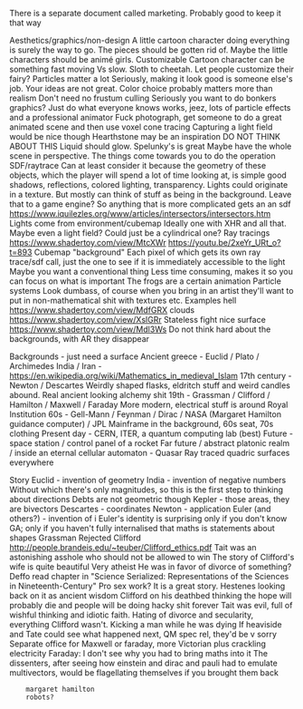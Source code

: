 There is a separate document called marketing. Probably good to keep it that way

Aesthetics/graphics/non-design
	A little cartoon character doing everything is surely the way to go. The pieces should be gotten rid of.
			Maybe the little characters should be animé girls. Customizable
			Cartoon character can be something fast moving Vs slow. Sloth to cheetah. Let people customize their fairy?
	Particles matter a lot
	Seriously, making it look good is someone else's job. Your ideas are not great. Color choice probably matters more than realism
	Don't need no frustum culling
	Seriously you want to do bonkers graphics? Just do what everyone knows works, jeez, lots of particle effects and a professional animator
	Fuck photograph, get someone to do a great animated scene and then use voxel cone tracing
	Capturing a light field would be nice though
	Hearthstone may be an inspiration
	DO NOT THINK ABOUT THIS
	Liquid should glow. Spelunky's is great
	Maybe have the whole scene in perspective. The things come towards you to do the operation
	SDF/raytrace
		Can at least consider it because the geometry of these objects, which the player will spend a lot of time looking at, is simple
		good shadows, reflections, colored lighting, transparency. Lights could originate in a texture.
		But mostly can think of stuff as being in the background. Leave that to a game engine?
		So anything that is more complicated gets an an sdf https://www.iquilezles.org/www/articles/intersectors/intersectors.htm
		Lights come from environment/cubemap
			Ideally one with XHR and all that. Maybe even a light field? Could just be a cylindrical one?
		Ray tracings
			https://www.shadertoy.com/view/MtcXWr
		https://youtu.be/2xeYr_URt_o?t=893
	Cubemap "background"
		Each pixel of which gets its own ray trace/sdf call, just the one to see if it is immediately accessible to the light
	Maybe you want a conventional thing
		Less time consuming, makes it so you can focus on what is important
		The frogs are a certain animation
		Particle systems
		Look dumbass, of course when you bring in an artist they'll want to put in non-mathematical shit with textures etc.
	Examples
		hell https://www.shadertoy.com/view/MdfGRX
		clouds https://www.shadertoy.com/view/XslGRr
		Stateless fight
		nice surface https://www.shadertoy.com/view/Mdl3Ws
	Do not think hard about the backgrounds, with AR they disappear

Backgrounds - just need a surface
	Ancient greece - Euclid / Plato / Archimedes
	India / Iran - https://en.wikipedia.org/wiki/Mathematics_in_medieval_Islam
	17th century - Newton / Descartes
		Weirdly shaped flasks, eldritch stuff and weird candles abound. Real ancient looking alchemy shit
	19th - Grassman / Clifford / Hamilton / Maxwell / Faraday
		More modern, electrical stuff is around
		Royal Institution
	60s - Gell-Mann / Feynman / Dirac / NASA (Margaret Hamilton guidance computer) / JPL
		Mainframe in the background, 60s seat, 70s clothing
	Present day - CERN, ITER, a quantum computing lab (best)
	Future - space station / control panel of a rocket
	Far future / abstract platonic realm / inside an eternal cellular automaton - Quasar
		Ray traced quadric surfaces everywhere

Story
	Euclid - invention of geometry
	India - invention of negative numbers
		Without which there's only magnitudes, so this is the first step to thinking about directions
		Debts are not geometric though
	Kepler - those areas, they are bivectors
	Descartes - coordinates
	Newton - application
	Euler (and others?) - invention of i
		Euler's identity is surprising only if you don't know GA; only if you haven't fully internalised that maths is statements about shapes
	Grassman
		Rejected
	Clifford
		http://people.brandeis.edu/~teuber/Clifford_ethics.pdf
		Tait was an astonishing asshole who should not be allowed to win
		The story of Clifford's wife is quite beautiful
		Very atheist
		He was in favor of divorce of something? Deffo read chapter in "Science Serialized: Representations of the Sciences in Nineteenth-Century"
		Pro sex work?
		It is a great story. Hestenes looking back on it as ancient wisdom
		Clifford on his deathbed thinking the hope will probably die and people will be doing hacky shit forever
		Tait was evil, full of wishful thinking and idiotic faith. Hating of divorce and secularity, everything  Clifford wasn't. Kicking a man while he was dying
		If heaviside and Tate could see what happened next, QM spec rel, they'd be v sorry
	Separate office for Maxwell or faraday, more Victorian plus crackling electricity
		Faraday: I don't see why you had to bring maths into it
	The dissenters, after seeing how einstein and dirac and pauli had to emulate multivectors, would be flagellating themselves if you brought them back


		margaret hamilton
		robots?